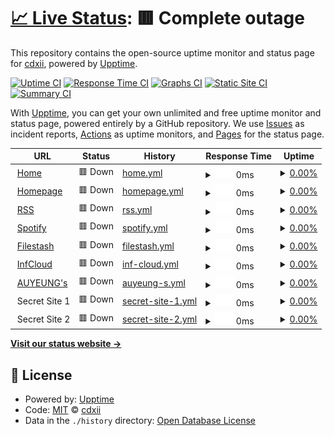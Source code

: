 # [📈 Live Status](https://uptime.nets.hk): <!--live status--> **🟥 Complete outage**

This repository contains the open-source uptime monitor and status page for [cdxii](justmojito.com), powered by [Upptime](https://github.com/upptime/upptime).

[![Uptime CI](https://github.com/idunwannagotoschool/upptime/workflows/Uptime%20CI/badge.svg)](https://github.com/idunwannagotoschool/upptime/actions?query=workflow%3A%22Uptime+CI%22)
[![Response Time CI](https://github.com/idunwannagotoschool/upptime/workflows/Response%20Time%20CI/badge.svg)](https://github.com/idunwannagotoschool/upptime/actions?query=workflow%3A%22Response+Time+CI%22)
[![Graphs CI](https://github.com/idunwannagotoschool/upptime/workflows/Graphs%20CI/badge.svg)](https://github.com/idunwannagotoschool/upptime/actions?query=workflow%3A%22Graphs+CI%22)
[![Static Site CI](https://github.com/idunwannagotoschool/upptime/workflows/Static%20Site%20CI/badge.svg)](https://github.com/idunwannagotoschool/upptime/actions?query=workflow%3A%22Static+Site+CI%22)
[![Summary CI](https://github.com/idunwannagotoschool/upptime/workflows/Summary%20CI/badge.svg)](https://github.com/idunwannagotoschool/upptime/actions?query=workflow%3A%22Summary+CI%22)

With [Upptime](https://upptime.js.org), you can get your own unlimited and free uptime monitor and status page, powered entirely by a GitHub repository. We use [Issues](https://github.com/idunwannagotoschool/upptime/issues) as incident reports, [Actions](https://github.com/idunwannagotoschool/upptime/actions) as uptime monitors, and [Pages](https://uptime.nets.hk) for the status page.

<!--start: status pages-->
<!-- This summary is generated by Upptime (https://github.com/upptime/upptime) -->
<!-- Do not edit this manually, your changes will be overwritten -->
<!-- prettier-ignore -->
| URL | Status | History | Response Time | Uptime |
| --- | ------ | ------- | ------------- | ------ |
| <img alt="" src="https://idunwannagotoschool.com/favicon.ico" height="13"> [Home](https://idunwannagotoschool.com) | 🟥 Down | [home.yml](https://github.com/idunwannagotoschool/uptime/commits/HEAD/history/home.yml) | <details><summary><img alt="Response time graph" src="./graphs/home/response-time-week.png" height="20"> 0ms</summary><br><a href="https://uptime.nets.hk/history/home"><img alt="Response time 833" src="https://img.shields.io/endpoint?url=https%3A%2F%2Fraw.githubusercontent.com%2Fidunwannagotoschool%2Fuptime%2FHEAD%2Fapi%2Fhome%2Fresponse-time.json"></a><br><a href="https://uptime.nets.hk/history/home"><img alt="24-hour response time 0" src="https://img.shields.io/endpoint?url=https%3A%2F%2Fraw.githubusercontent.com%2Fidunwannagotoschool%2Fuptime%2FHEAD%2Fapi%2Fhome%2Fresponse-time-day.json"></a><br><a href="https://uptime.nets.hk/history/home"><img alt="7-day response time 0" src="https://img.shields.io/endpoint?url=https%3A%2F%2Fraw.githubusercontent.com%2Fidunwannagotoschool%2Fuptime%2FHEAD%2Fapi%2Fhome%2Fresponse-time-week.json"></a><br><a href="https://uptime.nets.hk/history/home"><img alt="30-day response time 0" src="https://img.shields.io/endpoint?url=https%3A%2F%2Fraw.githubusercontent.com%2Fidunwannagotoschool%2Fuptime%2FHEAD%2Fapi%2Fhome%2Fresponse-time-month.json"></a><br><a href="https://uptime.nets.hk/history/home"><img alt="1-year response time 740" src="https://img.shields.io/endpoint?url=https%3A%2F%2Fraw.githubusercontent.com%2Fidunwannagotoschool%2Fuptime%2FHEAD%2Fapi%2Fhome%2Fresponse-time-year.json"></a></details> | <details><summary><a href="https://uptime.nets.hk/history/home">0.00%</a></summary><a href="https://uptime.nets.hk/history/home"><img alt="All-time uptime 85.80%" src="https://img.shields.io/endpoint?url=https%3A%2F%2Fraw.githubusercontent.com%2Fidunwannagotoschool%2Fuptime%2FHEAD%2Fapi%2Fhome%2Fuptime.json"></a><br><a href="https://uptime.nets.hk/history/home"><img alt="24-hour uptime 0.00%" src="https://img.shields.io/endpoint?url=https%3A%2F%2Fraw.githubusercontent.com%2Fidunwannagotoschool%2Fuptime%2FHEAD%2Fapi%2Fhome%2Fuptime-day.json"></a><br><a href="https://uptime.nets.hk/history/home"><img alt="7-day uptime 0.00%" src="https://img.shields.io/endpoint?url=https%3A%2F%2Fraw.githubusercontent.com%2Fidunwannagotoschool%2Fuptime%2FHEAD%2Fapi%2Fhome%2Fuptime-week.json"></a><br><a href="https://uptime.nets.hk/history/home"><img alt="30-day uptime 1.38%" src="https://img.shields.io/endpoint?url=https%3A%2F%2Fraw.githubusercontent.com%2Fidunwannagotoschool%2Fuptime%2FHEAD%2Fapi%2Fhome%2Fuptime-month.json"></a><br><a href="https://uptime.nets.hk/history/home"><img alt="1-year uptime 82.69%" src="https://img.shields.io/endpoint?url=https%3A%2F%2Fraw.githubusercontent.com%2Fidunwannagotoschool%2Fuptime%2FHEAD%2Fapi%2Fhome%2Fuptime-year.json"></a></details>
| <img alt="" src="https://mojito.eu.org/homepage.ico" height="13"> [Homepage](https://mojito.eu.org) | 🟥 Down | [homepage.yml](https://github.com/idunwannagotoschool/uptime/commits/HEAD/history/homepage.yml) | <details><summary><img alt="Response time graph" src="./graphs/homepage/response-time-week.png" height="20"> 0ms</summary><br><a href="https://uptime.nets.hk/history/homepage"><img alt="Response time 1047" src="https://img.shields.io/endpoint?url=https%3A%2F%2Fraw.githubusercontent.com%2Fidunwannagotoschool%2Fuptime%2FHEAD%2Fapi%2Fhomepage%2Fresponse-time.json"></a><br><a href="https://uptime.nets.hk/history/homepage"><img alt="24-hour response time 0" src="https://img.shields.io/endpoint?url=https%3A%2F%2Fraw.githubusercontent.com%2Fidunwannagotoschool%2Fuptime%2FHEAD%2Fapi%2Fhomepage%2Fresponse-time-day.json"></a><br><a href="https://uptime.nets.hk/history/homepage"><img alt="7-day response time 0" src="https://img.shields.io/endpoint?url=https%3A%2F%2Fraw.githubusercontent.com%2Fidunwannagotoschool%2Fuptime%2FHEAD%2Fapi%2Fhomepage%2Fresponse-time-week.json"></a><br><a href="https://uptime.nets.hk/history/homepage"><img alt="30-day response time 0" src="https://img.shields.io/endpoint?url=https%3A%2F%2Fraw.githubusercontent.com%2Fidunwannagotoschool%2Fuptime%2FHEAD%2Fapi%2Fhomepage%2Fresponse-time-month.json"></a><br><a href="https://uptime.nets.hk/history/homepage"><img alt="1-year response time 1047" src="https://img.shields.io/endpoint?url=https%3A%2F%2Fraw.githubusercontent.com%2Fidunwannagotoschool%2Fuptime%2FHEAD%2Fapi%2Fhomepage%2Fresponse-time-year.json"></a></details> | <details><summary><a href="https://uptime.nets.hk/history/homepage">0.00%</a></summary><a href="https://uptime.nets.hk/history/homepage"><img alt="All-time uptime 89.32%" src="https://img.shields.io/endpoint?url=https%3A%2F%2Fraw.githubusercontent.com%2Fidunwannagotoschool%2Fuptime%2FHEAD%2Fapi%2Fhomepage%2Fuptime.json"></a><br><a href="https://uptime.nets.hk/history/homepage"><img alt="24-hour uptime 0.00%" src="https://img.shields.io/endpoint?url=https%3A%2F%2Fraw.githubusercontent.com%2Fidunwannagotoschool%2Fuptime%2FHEAD%2Fapi%2Fhomepage%2Fuptime-day.json"></a><br><a href="https://uptime.nets.hk/history/homepage"><img alt="7-day uptime 0.00%" src="https://img.shields.io/endpoint?url=https%3A%2F%2Fraw.githubusercontent.com%2Fidunwannagotoschool%2Fuptime%2FHEAD%2Fapi%2Fhomepage%2Fuptime-week.json"></a><br><a href="https://uptime.nets.hk/history/homepage"><img alt="30-day uptime 1.38%" src="https://img.shields.io/endpoint?url=https%3A%2F%2Fraw.githubusercontent.com%2Fidunwannagotoschool%2Fuptime%2FHEAD%2Fapi%2Fhomepage%2Fuptime-month.json"></a><br><a href="https://uptime.nets.hk/history/homepage"><img alt="1-year uptime 89.32%" src="https://img.shields.io/endpoint?url=https%3A%2F%2Fraw.githubusercontent.com%2Fidunwannagotoschool%2Fuptime%2FHEAD%2Fapi%2Fhomepage%2Fuptime-year.json"></a></details>
| <img alt="" src="https://rss.idunwannagotoschool.com/favicon.ico" height="13"> [RSS](https://rss.idunwannagotoschool.com) | 🟥 Down | [rss.yml](https://github.com/idunwannagotoschool/uptime/commits/HEAD/history/rss.yml) | <details><summary><img alt="Response time graph" src="./graphs/rss/response-time-week.png" height="20"> 0ms</summary><br><a href="https://uptime.nets.hk/history/rss"><img alt="Response time 994" src="https://img.shields.io/endpoint?url=https%3A%2F%2Fraw.githubusercontent.com%2Fidunwannagotoschool%2Fuptime%2FHEAD%2Fapi%2Frss%2Fresponse-time.json"></a><br><a href="https://uptime.nets.hk/history/rss"><img alt="24-hour response time 0" src="https://img.shields.io/endpoint?url=https%3A%2F%2Fraw.githubusercontent.com%2Fidunwannagotoschool%2Fuptime%2FHEAD%2Fapi%2Frss%2Fresponse-time-day.json"></a><br><a href="https://uptime.nets.hk/history/rss"><img alt="7-day response time 0" src="https://img.shields.io/endpoint?url=https%3A%2F%2Fraw.githubusercontent.com%2Fidunwannagotoschool%2Fuptime%2FHEAD%2Fapi%2Frss%2Fresponse-time-week.json"></a><br><a href="https://uptime.nets.hk/history/rss"><img alt="30-day response time 0" src="https://img.shields.io/endpoint?url=https%3A%2F%2Fraw.githubusercontent.com%2Fidunwannagotoschool%2Fuptime%2FHEAD%2Fapi%2Frss%2Fresponse-time-month.json"></a><br><a href="https://uptime.nets.hk/history/rss"><img alt="1-year response time 869" src="https://img.shields.io/endpoint?url=https%3A%2F%2Fraw.githubusercontent.com%2Fidunwannagotoschool%2Fuptime%2FHEAD%2Fapi%2Frss%2Fresponse-time-year.json"></a></details> | <details><summary><a href="https://uptime.nets.hk/history/rss">0.00%</a></summary><a href="https://uptime.nets.hk/history/rss"><img alt="All-time uptime 78.13%" src="https://img.shields.io/endpoint?url=https%3A%2F%2Fraw.githubusercontent.com%2Fidunwannagotoschool%2Fuptime%2FHEAD%2Fapi%2Frss%2Fuptime.json"></a><br><a href="https://uptime.nets.hk/history/rss"><img alt="24-hour uptime 0.00%" src="https://img.shields.io/endpoint?url=https%3A%2F%2Fraw.githubusercontent.com%2Fidunwannagotoschool%2Fuptime%2FHEAD%2Fapi%2Frss%2Fuptime-day.json"></a><br><a href="https://uptime.nets.hk/history/rss"><img alt="7-day uptime 0.00%" src="https://img.shields.io/endpoint?url=https%3A%2F%2Fraw.githubusercontent.com%2Fidunwannagotoschool%2Fuptime%2FHEAD%2Fapi%2Frss%2Fuptime-week.json"></a><br><a href="https://uptime.nets.hk/history/rss"><img alt="30-day uptime 1.38%" src="https://img.shields.io/endpoint?url=https%3A%2F%2Fraw.githubusercontent.com%2Fidunwannagotoschool%2Fuptime%2FHEAD%2Fapi%2Frss%2Fuptime-month.json"></a><br><a href="https://uptime.nets.hk/history/rss"><img alt="1-year uptime 73.35%" src="https://img.shields.io/endpoint?url=https%3A%2F%2Fraw.githubusercontent.com%2Fidunwannagotoschool%2Fuptime%2FHEAD%2Fapi%2Frss%2Fuptime-year.json"></a></details>
| <img alt="" src="https://music.idunwannagotoschool.com/favicon.ico" height="13"> [Spotify](https://music.idunwannagotoschool.com/?gname=Last+day&token=3206cc0f-fd4d-413e-8f91-11b24dcd9886) | 🟥 Down | [spotify.yml](https://github.com/idunwannagotoschool/uptime/commits/HEAD/history/spotify.yml) | <details><summary><img alt="Response time graph" src="./graphs/spotify/response-time-week.png" height="20"> 0ms</summary><br><a href="https://uptime.nets.hk/history/spotify"><img alt="Response time 955" src="https://img.shields.io/endpoint?url=https%3A%2F%2Fraw.githubusercontent.com%2Fidunwannagotoschool%2Fuptime%2FHEAD%2Fapi%2Fspotify%2Fresponse-time.json"></a><br><a href="https://uptime.nets.hk/history/spotify"><img alt="24-hour response time 0" src="https://img.shields.io/endpoint?url=https%3A%2F%2Fraw.githubusercontent.com%2Fidunwannagotoschool%2Fuptime%2FHEAD%2Fapi%2Fspotify%2Fresponse-time-day.json"></a><br><a href="https://uptime.nets.hk/history/spotify"><img alt="7-day response time 0" src="https://img.shields.io/endpoint?url=https%3A%2F%2Fraw.githubusercontent.com%2Fidunwannagotoschool%2Fuptime%2FHEAD%2Fapi%2Fspotify%2Fresponse-time-week.json"></a><br><a href="https://uptime.nets.hk/history/spotify"><img alt="30-day response time 0" src="https://img.shields.io/endpoint?url=https%3A%2F%2Fraw.githubusercontent.com%2Fidunwannagotoschool%2Fuptime%2FHEAD%2Fapi%2Fspotify%2Fresponse-time-month.json"></a><br><a href="https://uptime.nets.hk/history/spotify"><img alt="1-year response time 1023" src="https://img.shields.io/endpoint?url=https%3A%2F%2Fraw.githubusercontent.com%2Fidunwannagotoschool%2Fuptime%2FHEAD%2Fapi%2Fspotify%2Fresponse-time-year.json"></a></details> | <details><summary><a href="https://uptime.nets.hk/history/spotify">0.00%</a></summary><a href="https://uptime.nets.hk/history/spotify"><img alt="All-time uptime 75.58%" src="https://img.shields.io/endpoint?url=https%3A%2F%2Fraw.githubusercontent.com%2Fidunwannagotoschool%2Fuptime%2FHEAD%2Fapi%2Fspotify%2Fuptime.json"></a><br><a href="https://uptime.nets.hk/history/spotify"><img alt="24-hour uptime 0.00%" src="https://img.shields.io/endpoint?url=https%3A%2F%2Fraw.githubusercontent.com%2Fidunwannagotoschool%2Fuptime%2FHEAD%2Fapi%2Fspotify%2Fuptime-day.json"></a><br><a href="https://uptime.nets.hk/history/spotify"><img alt="7-day uptime 0.00%" src="https://img.shields.io/endpoint?url=https%3A%2F%2Fraw.githubusercontent.com%2Fidunwannagotoschool%2Fuptime%2FHEAD%2Fapi%2Fspotify%2Fuptime-week.json"></a><br><a href="https://uptime.nets.hk/history/spotify"><img alt="30-day uptime 1.38%" src="https://img.shields.io/endpoint?url=https%3A%2F%2Fraw.githubusercontent.com%2Fidunwannagotoschool%2Fuptime%2FHEAD%2Fapi%2Fspotify%2Fuptime-month.json"></a><br><a href="https://uptime.nets.hk/history/spotify"><img alt="1-year uptime 70.25%" src="https://img.shields.io/endpoint?url=https%3A%2F%2Fraw.githubusercontent.com%2Fidunwannagotoschool%2Fuptime%2FHEAD%2Fapi%2Fspotify%2Fuptime-year.json"></a></details>
| <img alt="" src="https://file.mojito.eu.org/favicon.ico" height="13"> [Filestash](https://file.mojito.eu.org) | 🟥 Down | [filestash.yml](https://github.com/idunwannagotoschool/uptime/commits/HEAD/history/filestash.yml) | <details><summary><img alt="Response time graph" src="./graphs/filestash/response-time-week.png" height="20"> 0ms</summary><br><a href="https://uptime.nets.hk/history/filestash"><img alt="Response time 787" src="https://img.shields.io/endpoint?url=https%3A%2F%2Fraw.githubusercontent.com%2Fidunwannagotoschool%2Fuptime%2FHEAD%2Fapi%2Ffilestash%2Fresponse-time.json"></a><br><a href="https://uptime.nets.hk/history/filestash"><img alt="24-hour response time 0" src="https://img.shields.io/endpoint?url=https%3A%2F%2Fraw.githubusercontent.com%2Fidunwannagotoschool%2Fuptime%2FHEAD%2Fapi%2Ffilestash%2Fresponse-time-day.json"></a><br><a href="https://uptime.nets.hk/history/filestash"><img alt="7-day response time 0" src="https://img.shields.io/endpoint?url=https%3A%2F%2Fraw.githubusercontent.com%2Fidunwannagotoschool%2Fuptime%2FHEAD%2Fapi%2Ffilestash%2Fresponse-time-week.json"></a><br><a href="https://uptime.nets.hk/history/filestash"><img alt="30-day response time 0" src="https://img.shields.io/endpoint?url=https%3A%2F%2Fraw.githubusercontent.com%2Fidunwannagotoschool%2Fuptime%2FHEAD%2Fapi%2Ffilestash%2Fresponse-time-month.json"></a><br><a href="https://uptime.nets.hk/history/filestash"><img alt="1-year response time 787" src="https://img.shields.io/endpoint?url=https%3A%2F%2Fraw.githubusercontent.com%2Fidunwannagotoschool%2Fuptime%2FHEAD%2Fapi%2Ffilestash%2Fresponse-time-year.json"></a></details> | <details><summary><a href="https://uptime.nets.hk/history/filestash">0.00%</a></summary><a href="https://uptime.nets.hk/history/filestash"><img alt="All-time uptime 89.17%" src="https://img.shields.io/endpoint?url=https%3A%2F%2Fraw.githubusercontent.com%2Fidunwannagotoschool%2Fuptime%2FHEAD%2Fapi%2Ffilestash%2Fuptime.json"></a><br><a href="https://uptime.nets.hk/history/filestash"><img alt="24-hour uptime 0.00%" src="https://img.shields.io/endpoint?url=https%3A%2F%2Fraw.githubusercontent.com%2Fidunwannagotoschool%2Fuptime%2FHEAD%2Fapi%2Ffilestash%2Fuptime-day.json"></a><br><a href="https://uptime.nets.hk/history/filestash"><img alt="7-day uptime 0.00%" src="https://img.shields.io/endpoint?url=https%3A%2F%2Fraw.githubusercontent.com%2Fidunwannagotoschool%2Fuptime%2FHEAD%2Fapi%2Ffilestash%2Fuptime-week.json"></a><br><a href="https://uptime.nets.hk/history/filestash"><img alt="30-day uptime 1.38%" src="https://img.shields.io/endpoint?url=https%3A%2F%2Fraw.githubusercontent.com%2Fidunwannagotoschool%2Fuptime%2FHEAD%2Fapi%2Ffilestash%2Fuptime-month.json"></a><br><a href="https://uptime.nets.hk/history/filestash"><img alt="1-year uptime 89.17%" src="https://img.shields.io/endpoint?url=https%3A%2F%2Fraw.githubusercontent.com%2Fidunwannagotoschool%2Fuptime%2FHEAD%2Fapi%2Ffilestash%2Fuptime-year.json"></a></details>
| <img alt="" src="https://inf.mojito.eu.org/favicon.ico" height="13"> [InfCloud](https://inf.mojito.eu.org) | 🟥 Down | [inf-cloud.yml](https://github.com/idunwannagotoschool/uptime/commits/HEAD/history/inf-cloud.yml) | <details><summary><img alt="Response time graph" src="./graphs/inf-cloud/response-time-week.png" height="20"> 0ms</summary><br><a href="https://uptime.nets.hk/history/inf-cloud"><img alt="Response time 1351" src="https://img.shields.io/endpoint?url=https%3A%2F%2Fraw.githubusercontent.com%2Fidunwannagotoschool%2Fuptime%2FHEAD%2Fapi%2Finf-cloud%2Fresponse-time.json"></a><br><a href="https://uptime.nets.hk/history/inf-cloud"><img alt="24-hour response time 0" src="https://img.shields.io/endpoint?url=https%3A%2F%2Fraw.githubusercontent.com%2Fidunwannagotoschool%2Fuptime%2FHEAD%2Fapi%2Finf-cloud%2Fresponse-time-day.json"></a><br><a href="https://uptime.nets.hk/history/inf-cloud"><img alt="7-day response time 0" src="https://img.shields.io/endpoint?url=https%3A%2F%2Fraw.githubusercontent.com%2Fidunwannagotoschool%2Fuptime%2FHEAD%2Fapi%2Finf-cloud%2Fresponse-time-week.json"></a><br><a href="https://uptime.nets.hk/history/inf-cloud"><img alt="30-day response time 0" src="https://img.shields.io/endpoint?url=https%3A%2F%2Fraw.githubusercontent.com%2Fidunwannagotoschool%2Fuptime%2FHEAD%2Fapi%2Finf-cloud%2Fresponse-time-month.json"></a><br><a href="https://uptime.nets.hk/history/inf-cloud"><img alt="1-year response time 1350" src="https://img.shields.io/endpoint?url=https%3A%2F%2Fraw.githubusercontent.com%2Fidunwannagotoschool%2Fuptime%2FHEAD%2Fapi%2Finf-cloud%2Fresponse-time-year.json"></a></details> | <details><summary><a href="https://uptime.nets.hk/history/inf-cloud">0.00%</a></summary><a href="https://uptime.nets.hk/history/inf-cloud"><img alt="All-time uptime 89.45%" src="https://img.shields.io/endpoint?url=https%3A%2F%2Fraw.githubusercontent.com%2Fidunwannagotoschool%2Fuptime%2FHEAD%2Fapi%2Finf-cloud%2Fuptime.json"></a><br><a href="https://uptime.nets.hk/history/inf-cloud"><img alt="24-hour uptime 0.00%" src="https://img.shields.io/endpoint?url=https%3A%2F%2Fraw.githubusercontent.com%2Fidunwannagotoschool%2Fuptime%2FHEAD%2Fapi%2Finf-cloud%2Fuptime-day.json"></a><br><a href="https://uptime.nets.hk/history/inf-cloud"><img alt="7-day uptime 0.00%" src="https://img.shields.io/endpoint?url=https%3A%2F%2Fraw.githubusercontent.com%2Fidunwannagotoschool%2Fuptime%2FHEAD%2Fapi%2Finf-cloud%2Fuptime-week.json"></a><br><a href="https://uptime.nets.hk/history/inf-cloud"><img alt="30-day uptime 1.38%" src="https://img.shields.io/endpoint?url=https%3A%2F%2Fraw.githubusercontent.com%2Fidunwannagotoschool%2Fuptime%2FHEAD%2Fapi%2Finf-cloud%2Fuptime-month.json"></a><br><a href="https://uptime.nets.hk/history/inf-cloud"><img alt="1-year uptime 89.38%" src="https://img.shields.io/endpoint?url=https%3A%2F%2Fraw.githubusercontent.com%2Fidunwannagotoschool%2Fuptime%2FHEAD%2Fapi%2Finf-cloud%2Fuptime-year.json"></a></details>
| <img alt="" src="https://auyeung.eu.org/favicon.ico" height="13"> [AUYEUNG's](https://auyeung.eu.org) | 🟥 Down | [auyeung-s.yml](https://github.com/idunwannagotoschool/uptime/commits/HEAD/history/auyeung-s.yml) | <details><summary><img alt="Response time graph" src="./graphs/auyeung-s/response-time-week.png" height="20"> 0ms</summary><br><a href="https://uptime.nets.hk/history/auyeung-s"><img alt="Response time 762" src="https://img.shields.io/endpoint?url=https%3A%2F%2Fraw.githubusercontent.com%2Fidunwannagotoschool%2Fuptime%2FHEAD%2Fapi%2Fauyeung-s%2Fresponse-time.json"></a><br><a href="https://uptime.nets.hk/history/auyeung-s"><img alt="24-hour response time 0" src="https://img.shields.io/endpoint?url=https%3A%2F%2Fraw.githubusercontent.com%2Fidunwannagotoschool%2Fuptime%2FHEAD%2Fapi%2Fauyeung-s%2Fresponse-time-day.json"></a><br><a href="https://uptime.nets.hk/history/auyeung-s"><img alt="7-day response time 0" src="https://img.shields.io/endpoint?url=https%3A%2F%2Fraw.githubusercontent.com%2Fidunwannagotoschool%2Fuptime%2FHEAD%2Fapi%2Fauyeung-s%2Fresponse-time-week.json"></a><br><a href="https://uptime.nets.hk/history/auyeung-s"><img alt="30-day response time 0" src="https://img.shields.io/endpoint?url=https%3A%2F%2Fraw.githubusercontent.com%2Fidunwannagotoschool%2Fuptime%2FHEAD%2Fapi%2Fauyeung-s%2Fresponse-time-month.json"></a><br><a href="https://uptime.nets.hk/history/auyeung-s"><img alt="1-year response time 762" src="https://img.shields.io/endpoint?url=https%3A%2F%2Fraw.githubusercontent.com%2Fidunwannagotoschool%2Fuptime%2FHEAD%2Fapi%2Fauyeung-s%2Fresponse-time-year.json"></a></details> | <details><summary><a href="https://uptime.nets.hk/history/auyeung-s">0.00%</a></summary><a href="https://uptime.nets.hk/history/auyeung-s"><img alt="All-time uptime 89.28%" src="https://img.shields.io/endpoint?url=https%3A%2F%2Fraw.githubusercontent.com%2Fidunwannagotoschool%2Fuptime%2FHEAD%2Fapi%2Fauyeung-s%2Fuptime.json"></a><br><a href="https://uptime.nets.hk/history/auyeung-s"><img alt="24-hour uptime 0.00%" src="https://img.shields.io/endpoint?url=https%3A%2F%2Fraw.githubusercontent.com%2Fidunwannagotoschool%2Fuptime%2FHEAD%2Fapi%2Fauyeung-s%2Fuptime-day.json"></a><br><a href="https://uptime.nets.hk/history/auyeung-s"><img alt="7-day uptime 0.00%" src="https://img.shields.io/endpoint?url=https%3A%2F%2Fraw.githubusercontent.com%2Fidunwannagotoschool%2Fuptime%2FHEAD%2Fapi%2Fauyeung-s%2Fuptime-week.json"></a><br><a href="https://uptime.nets.hk/history/auyeung-s"><img alt="30-day uptime 1.38%" src="https://img.shields.io/endpoint?url=https%3A%2F%2Fraw.githubusercontent.com%2Fidunwannagotoschool%2Fuptime%2FHEAD%2Fapi%2Fauyeung-s%2Fuptime-month.json"></a><br><a href="https://uptime.nets.hk/history/auyeung-s"><img alt="1-year uptime 89.28%" src="https://img.shields.io/endpoint?url=https%3A%2F%2Fraw.githubusercontent.com%2Fidunwannagotoschool%2Fuptime%2FHEAD%2Fapi%2Fauyeung-s%2Fuptime-year.json"></a></details>
| <img alt="" src="https://icons.duckduckgo.com/ip3/null.ico" height="13"> Secret Site 1 | 🟥 Down | [secret-site-1.yml](https://github.com/idunwannagotoschool/uptime/commits/HEAD/history/secret-site-1.yml) | <details><summary><img alt="Response time graph" src="./graphs/secret-site-1/response-time-week.png" height="20"> 0ms</summary><br><a href="https://uptime.nets.hk/history/secret-site-1"><img alt="Response time 2008" src="https://img.shields.io/endpoint?url=https%3A%2F%2Fraw.githubusercontent.com%2Fidunwannagotoschool%2Fuptime%2FHEAD%2Fapi%2Fsecret-site-1%2Fresponse-time.json"></a><br><a href="https://uptime.nets.hk/history/secret-site-1"><img alt="24-hour response time 0" src="https://img.shields.io/endpoint?url=https%3A%2F%2Fraw.githubusercontent.com%2Fidunwannagotoschool%2Fuptime%2FHEAD%2Fapi%2Fsecret-site-1%2Fresponse-time-day.json"></a><br><a href="https://uptime.nets.hk/history/secret-site-1"><img alt="7-day response time 0" src="https://img.shields.io/endpoint?url=https%3A%2F%2Fraw.githubusercontent.com%2Fidunwannagotoschool%2Fuptime%2FHEAD%2Fapi%2Fsecret-site-1%2Fresponse-time-week.json"></a><br><a href="https://uptime.nets.hk/history/secret-site-1"><img alt="30-day response time 0" src="https://img.shields.io/endpoint?url=https%3A%2F%2Fraw.githubusercontent.com%2Fidunwannagotoschool%2Fuptime%2FHEAD%2Fapi%2Fsecret-site-1%2Fresponse-time-month.json"></a><br><a href="https://uptime.nets.hk/history/secret-site-1"><img alt="1-year response time 2008" src="https://img.shields.io/endpoint?url=https%3A%2F%2Fraw.githubusercontent.com%2Fidunwannagotoschool%2Fuptime%2FHEAD%2Fapi%2Fsecret-site-1%2Fresponse-time-year.json"></a></details> | <details><summary><a href="https://uptime.nets.hk/history/secret-site-1">0.00%</a></summary><a href="https://uptime.nets.hk/history/secret-site-1"><img alt="All-time uptime 73.11%" src="https://img.shields.io/endpoint?url=https%3A%2F%2Fraw.githubusercontent.com%2Fidunwannagotoschool%2Fuptime%2FHEAD%2Fapi%2Fsecret-site-1%2Fuptime.json"></a><br><a href="https://uptime.nets.hk/history/secret-site-1"><img alt="24-hour uptime 0.00%" src="https://img.shields.io/endpoint?url=https%3A%2F%2Fraw.githubusercontent.com%2Fidunwannagotoschool%2Fuptime%2FHEAD%2Fapi%2Fsecret-site-1%2Fuptime-day.json"></a><br><a href="https://uptime.nets.hk/history/secret-site-1"><img alt="7-day uptime 0.00%" src="https://img.shields.io/endpoint?url=https%3A%2F%2Fraw.githubusercontent.com%2Fidunwannagotoschool%2Fuptime%2FHEAD%2Fapi%2Fsecret-site-1%2Fuptime-week.json"></a><br><a href="https://uptime.nets.hk/history/secret-site-1"><img alt="30-day uptime 1.38%" src="https://img.shields.io/endpoint?url=https%3A%2F%2Fraw.githubusercontent.com%2Fidunwannagotoschool%2Fuptime%2FHEAD%2Fapi%2Fsecret-site-1%2Fuptime-month.json"></a><br><a href="https://uptime.nets.hk/history/secret-site-1"><img alt="1-year uptime 73.11%" src="https://img.shields.io/endpoint?url=https%3A%2F%2Fraw.githubusercontent.com%2Fidunwannagotoschool%2Fuptime%2FHEAD%2Fapi%2Fsecret-site-1%2Fuptime-year.json"></a></details>
| <img alt="" src="https://icons.duckduckgo.com/ip3/null.ico" height="13"> Secret Site 2 | 🟥 Down | [secret-site-2.yml](https://github.com/idunwannagotoschool/uptime/commits/HEAD/history/secret-site-2.yml) | <details><summary><img alt="Response time graph" src="./graphs/secret-site-2/response-time-week.png" height="20"> 0ms</summary><br><a href="https://uptime.nets.hk/history/secret-site-2"><img alt="Response time 682" src="https://img.shields.io/endpoint?url=https%3A%2F%2Fraw.githubusercontent.com%2Fidunwannagotoschool%2Fuptime%2FHEAD%2Fapi%2Fsecret-site-2%2Fresponse-time.json"></a><br><a href="https://uptime.nets.hk/history/secret-site-2"><img alt="24-hour response time 0" src="https://img.shields.io/endpoint?url=https%3A%2F%2Fraw.githubusercontent.com%2Fidunwannagotoschool%2Fuptime%2FHEAD%2Fapi%2Fsecret-site-2%2Fresponse-time-day.json"></a><br><a href="https://uptime.nets.hk/history/secret-site-2"><img alt="7-day response time 0" src="https://img.shields.io/endpoint?url=https%3A%2F%2Fraw.githubusercontent.com%2Fidunwannagotoschool%2Fuptime%2FHEAD%2Fapi%2Fsecret-site-2%2Fresponse-time-week.json"></a><br><a href="https://uptime.nets.hk/history/secret-site-2"><img alt="30-day response time 0" src="https://img.shields.io/endpoint?url=https%3A%2F%2Fraw.githubusercontent.com%2Fidunwannagotoschool%2Fuptime%2FHEAD%2Fapi%2Fsecret-site-2%2Fresponse-time-month.json"></a><br><a href="https://uptime.nets.hk/history/secret-site-2"><img alt="1-year response time 682" src="https://img.shields.io/endpoint?url=https%3A%2F%2Fraw.githubusercontent.com%2Fidunwannagotoschool%2Fuptime%2FHEAD%2Fapi%2Fsecret-site-2%2Fresponse-time-year.json"></a></details> | <details><summary><a href="https://uptime.nets.hk/history/secret-site-2">0.00%</a></summary><a href="https://uptime.nets.hk/history/secret-site-2"><img alt="All-time uptime 73.14%" src="https://img.shields.io/endpoint?url=https%3A%2F%2Fraw.githubusercontent.com%2Fidunwannagotoschool%2Fuptime%2FHEAD%2Fapi%2Fsecret-site-2%2Fuptime.json"></a><br><a href="https://uptime.nets.hk/history/secret-site-2"><img alt="24-hour uptime 0.00%" src="https://img.shields.io/endpoint?url=https%3A%2F%2Fraw.githubusercontent.com%2Fidunwannagotoschool%2Fuptime%2FHEAD%2Fapi%2Fsecret-site-2%2Fuptime-day.json"></a><br><a href="https://uptime.nets.hk/history/secret-site-2"><img alt="7-day uptime 0.00%" src="https://img.shields.io/endpoint?url=https%3A%2F%2Fraw.githubusercontent.com%2Fidunwannagotoschool%2Fuptime%2FHEAD%2Fapi%2Fsecret-site-2%2Fuptime-week.json"></a><br><a href="https://uptime.nets.hk/history/secret-site-2"><img alt="30-day uptime 1.38%" src="https://img.shields.io/endpoint?url=https%3A%2F%2Fraw.githubusercontent.com%2Fidunwannagotoschool%2Fuptime%2FHEAD%2Fapi%2Fsecret-site-2%2Fuptime-month.json"></a><br><a href="https://uptime.nets.hk/history/secret-site-2"><img alt="1-year uptime 73.14%" src="https://img.shields.io/endpoint?url=https%3A%2F%2Fraw.githubusercontent.com%2Fidunwannagotoschool%2Fuptime%2FHEAD%2Fapi%2Fsecret-site-2%2Fuptime-year.json"></a></details>

<!--end: status pages-->

[**Visit our status website →**](https://uptime.nets.hk)

## 📄 License

- Powered by: [Upptime](https://github.com/upptime/upptime)
- Code: [MIT](./LICENSE) © [cdxii](justmojito.com)
- Data in the `./history` directory: [Open Database License](https://opendatacommons.org/licenses/odbl/1-0/)
